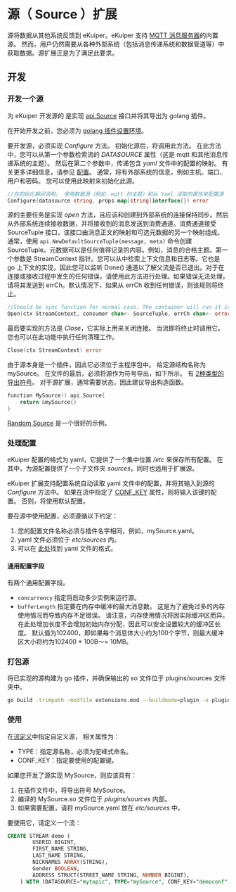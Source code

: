 # 源（ Source ）扩展 

源将数据从其他系统反馈到 eKuiper。eKuiper 支持  [MQTT 消息服务器](../rules/sources/mqtt.md)的内置源。 然而，用户仍然需要从各种外部系统（包括消息传递系统和数据管道等）中获取数据。源扩展正是为了满足此要求。

## 开发

### 开发一个源

为 eKuiper 开发源的 是实现 [api.Source](https://github.com/lf-edge/ekuiper/blob/master/pkg/api/stream.go) 接口并将其导出为 golang 插件。

在开始开发之前，您必须为 [golang 插件设置环境](overview.md#setup-the-plugin-developing-environment)。

要开发源，必须实现 _Configure_ 方法。 初始化源后，将调用此方法。 在此方法中，您可以从第一个参数检索流的 _DATASOURCE_ 属性（这是 mqtt 和其他消息传递系统的主题）。 然后在第二个参数中，传递包含 _yaml_ 文件中的配置的映射。 有关更多详细信息，请参见 [配置](#deal-with-configuration)。 通常，将有外部系统的信息，例如主机、端口、用户和密码。 您可以使用此映射来初始化此源。

```go
//在初始化期间调用。 使用数据源（例如，mqtt 的主题）和从 Yaml 读取的属性来配置源 
Configure(datasource string, props map[string]interface{}) error
```

源的主要任务是实现 _open_ 方法，且应该和创建到外部系统的连接保持同步。然后从外部系统连续接收数据，并将接收到的消息发送到消费通道。消费通道接受 SourceTuple 接口，该接口由消息正文的映射和可选元数据的另一个映射组成。通常，使用 `api.NewDefaultSourceTuple(message, meta)` 命令创建 SourceTuple。元数据可以是任何值得记录的内容。例如，消息的合格主题。第一个参数是 StreamContext 指针。您可以从中检索上下文信息和日志等。它也是 go 上下文的实现，因此您可以监听 Done() 通道以了解父流是否已退出。对于在连接或接收过程中发生的任何错误，请使用此方法进行处理。如果错误无法处理，请将其发送到 errCh。默认情况下，如果从 errCh 收到任何错误，则该规则将终止。

```go
//Should be sync function for normal case. The container will run it in go func
Open(ctx StreamContext, consumer chan<- SourceTuple, errCh chan<- error)
```

最后要实现的方法是 _Close_，它实际上用来关闭连接。 当流即将终止时调用它。 您也可以在此功能中执行任何清理工作。

```go
Close(ctx StreamContext) error
```

由于源本身是一个插件，因此它必须位于主程序包中。 给定源结构名称为 mySource。 在文件的最后，必须将源作为符号导出，如下所示。 有 [2种类型的导出符号](overview.md#plugin-development)。 对于源扩展，通常需要状态，因此建议导出构造函数。

```go
function MySource() api.Source{
    return &mySource{}
}
```

[Random Source](https://github.com/lf-edge/ekuiper/blob/master/extensions/sources/random/random.go)  是一个很好的示例。

### 处理配置

eKuiper 配置的格式为 yaml，它提供了一个集中位置  _/etc_  来保存所有配置。 在其中，为源配置提供了一个子文件夹  _sources_，同时也适用于扩展源。

eKuiper 扩展支持配置系统自动读取 yaml 文件中的配置，并将其输入到源的 _Configure_ 方法中。 如果在流中指定了 [CONF_KEY](../sqls/streams.md#create-stream)  属性，则将输入该键的配置。 否则，将使用默认配置。

要在源中使用配置，必须遵循以下约定：
 1. 您的配置文件名称必须与插件名字相同，例如，mySource.yaml。
  2. yaml 文件必须位于 _etc/sources_ 内。
  3. 可以在 [此处](../rules/sources/mqtt.md)找到 yaml 文件的格式。

#### 通用配置字段

有两个通用配置字段。

* `concurrency` 指定将启动多少实例来运行源。
* `bufferLength` 指定要在内存中缓冲的最大消息数。 这是为了避免过多的内存使用情况而导致内存不足错误。 请注意，内存使用情况将因实际缓冲区而异。 在此处增加长度不会增加初始内存分配，因此可以安全设置较大的缓冲区长度。 默认值为102400，即如果每个消息体大小约为100个字节，则最大缓冲区大小将约为102400 * 100B〜= 10MB。

### 打包源
将已实现的源构建为 go 插件，并确保输出的 so 文件位于 plugins/sources 文件夹中。

```bash
go build -trimpath -modfile extensions.mod --buildmode=plugin -o plugins/sources/MySource.so extensions/sources/my_source.go
```

### 使用

在[流定义](../sqls/streams.md#create-stream)中指定自定义源， 相关属性为：

- TYPE：指定源名称，必须为驼峰式命名。
- CONF_KEY：指定要使用的配置键。

如果您开发了源实现 MySource，则应该具有：
1. 在插件文件中，将导出符号 MySource。
2. 编译的 MySource.so 文件位于 _plugins/sources_ 内部。
3. 如果需要配置，请将 mySource.yaml 放在 _etc/sources_ 中。

要使用它，请定义一个流：
```sql
CREATE STREAM demo (
		USERID BIGINT,
		FIRST_NAME STRING,
		LAST_NAME STRING,
		NICKNAMES ARRAY(STRING),
		Gender BOOLEAN,
		ADDRESS STRUCT(STREET_NAME STRING, NUMBER BIGINT),
	) WITH (DATASOURCE="mytopic", TYPE="mySource", CONF_KEY="democonf");
```